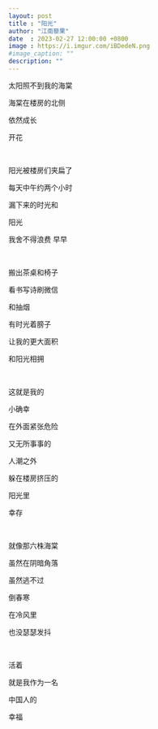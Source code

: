 ```yaml
---
layout: post
title : "阳光"
author: "江南藜果"
date  : 2023-02-27 12:00:00 +0800
image : https://i.imgur.com/iBDedeN.png
#image_caption: ""
description: ""
---
```


太阳照不到我的海棠

海棠在楼房的北侧

依然成长

开花

<!--more-->
⠀

阳光被楼房们夹扁了

每天中午约两个小时

漏下来的时光和

阳光

我舍不得浪费  早早

⠀

搬出茶桌和椅子

看书写诗刷微信

和抽烟

有时光着膀子

让我的更大面积

和阳光相拥

⠀

这就是我的

小确幸

在外面紧张危险

又无所事事的

人潮之外

躲在楼房挤压的

阳光里

幸存

⠀

就像那六株海棠

虽然在阴暗角落

虽然逃不过

倒春寒

在冷风里

也没瑟瑟发抖

⠀

活着

就是我作为一名

中国人的

幸福

<!--END-->